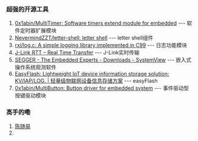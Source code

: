### 超强的开源工具
1. [0x1abin/MultiTimer: Software timers extend module for embedded](https://github.com/0x1abin/MultiTimer) --- 软件定时器扩展模块
2.  [NevermindZZT/letter-shell: letter shell](https://github.com/NevermindZZT/letter-shell?tab=readme-ov-file#%E7%A7%BB%E6%A4%8D%E8%AF%B4%E6%98%8E) --- letter shell组件
3.  [rxi/log.c: A simple logging library implemented in C99](https://github.com/rxi/log.c) --- 日志功能模块
4. [J-Link RTT – Real Time Transfer](https://www.segger.com/products/debug-probes/j-link/technology/about-real-time-transfer/) --- J-Link实时传输
5. [SEGGER - The Embedded Experts - Downloads - SystemView](https://www.segger.com/downloads/systemview/) --- 嵌入式操作系统观测软件
6. [EasyFlash: Lightweight IoT device information storage solution: KV/IAP/LOG. | 轻量级物联网设备信息存储方案](https://github.com/armink/EasyFlash) --- easyFlash
7. [0x1abin/MultiButton: Button driver for embedded system](https://github.com/0x1abin/MultiButton) --- 事件驱动型按键驱动模块
### 高手的嘞
1. [陈随易](https://chensuiyi.me/)
2. 